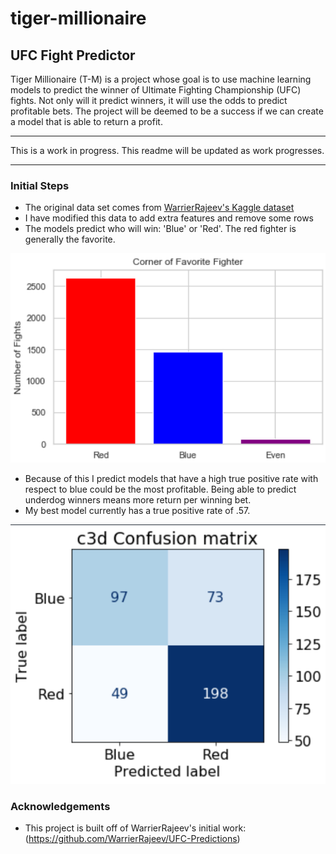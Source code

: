 # tiger-millionaire
## UFC Fight Predictor

Tiger Millionaire (T-M) is a project whose goal is to use machine learning models to predict the winner of Ultimate Fighting Championship (UFC) fights. Not only will it predict winners, it will use the odds to predict profitable bets. The project will be deemed to be a success if we can create a model that is able to return a profit.  

***
This is a work in progress.  This readme will be updated as work progresses.

***
### Initial Steps

* The original data set comes from [WarrierRajeev's Kaggle dataset](https://www.kaggle.com/rajeevw/ufcdata/)
* I have modified this data to add extra features and remove some rows
* The models predict who will win: 'Blue' or 'Red'.  The red fighter is generally the favorite.

![Red = 2629, Blue = 1459, Draw = 79](images/ss2.PNG)

* Because of this I predict models that have a high true positive rate with respect to blue could be the most profitable.  Being able to predict underdog winners means more return per winning bet.
* My best model currently has a true positive rate of .57.

![TP = 97, FN = 73, TN = 198, FP = 49](images/ss1.PNG)

### Acknowledgements

* This project is built off of WarrierRajeev's initial work: (https://github.com/WarrierRajeev/UFC-Predictions)
